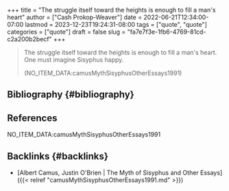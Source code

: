 +++
title = "The struggle itself toward the heights is enough to fill a man's heart"
author = ["Cash Prokop-Weaver"]
date = 2022-06-21T12:34:00-07:00
lastmod = 2023-12-23T19:24:31-08:00
tags = ["quote", "quote"]
categories = ["quote"]
draft = false
slug = "fa7e7f3e-1fb6-4769-81cd-c2a200b2becf"
+++

> The struggle itself toward the heights is enough to fill a man's heart. One must imagine Sisyphus happy.
>
> (NO_ITEM_DATA:camusMythSisyphusOtherEssays1991)


## Bibliography {#bibliography}

## References

<style>.csl-entry{text-indent: -1.5em; margin-left: 1.5em;}</style><div class="csl-bib-body">
  <div class="csl-entry">NO_ITEM_DATA:camusMythSisyphusOtherEssays1991</div>
</div>



## Backlinks {#backlinks}

-   [Albert Camus, Justin O'Brien | The Myth of Sisyphus and Other Essays]({{< relref "camusMythSisyphusOtherEssays1991.md" >}})
